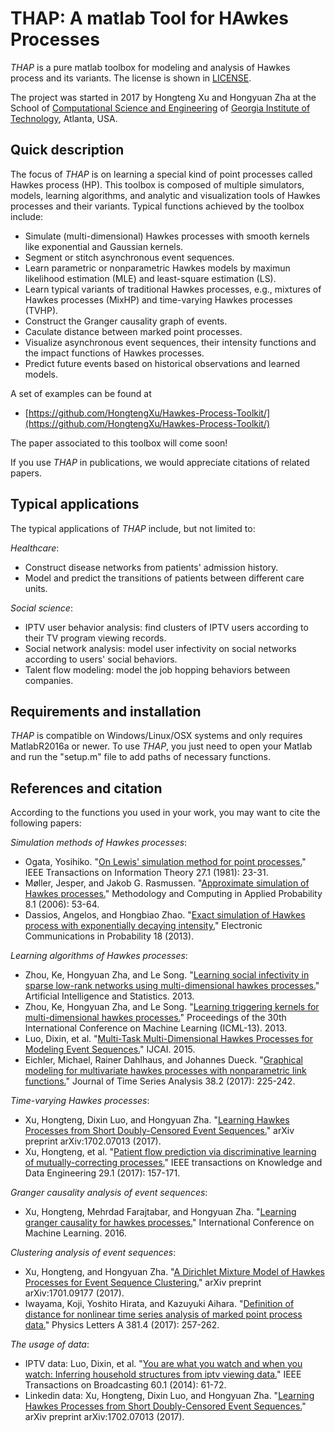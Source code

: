 # THAP: A matlab Tool for HAwkes Processes

_THAP_ is a pure matlab toolbox for modeling and analysis of Hawkes process and its variants. The license is shown in [LICENSE](LICENSE).

The project was started in 2017 by Hongteng Xu and Hongyuan Zha at the School of [Computational Science and Engineering](https://www.cse.gatech.edu/) of [Georgia Institute of Technology](http://www.gatech.edu/), Atlanta, USA. 

## Quick description

The focus of _THAP_ is on learning a special kind of point processes called Hawkes process (HP). 
This toolbox is composed of multiple simulators, models, learning algorithms, and analytic and visualization tools of Hawkes processes and their variants. 
Typical functions achieved by the toolbox include:

- Simulate (multi-dimensional) Hawkes processes with smooth kernels like exponential and Gaussian kernels. 
- Segment or stitch asynchronous event sequences.
- Learn parametric or nonparametric Hawkes models by maximun likelihood estimation (MLE) and least-square estimation (LS).
- Learn typical variants of traditional Hawkes processes, e.g., mixtures of Hawkes processes (MixHP) and time-varying Hawkes processes (TVHP).
- Construct the Granger causality graph of events.
- Caculate distance between marked point processes.
- Visualize asynchronous event sequences, their intensity functions and the impact functions of Hawkes processes.
- Predict future events based on historical observations and learned models.

A set of examples can be found at 
- [https://github.com/HongtengXu/Hawkes-Process-Toolkit/](https://github.com/HongtengXu/Hawkes-Process-Toolkit/) 

The paper associated to this toolbox will come soon! 

If you use _THAP_ in publications, we would appreciate citations of related papers.

## Typical applications

The typical applications of _THAP_ include, but not limited to:

_Healthcare_: 
* Construct disease networks from patients' admission history.
* Model and predict the transitions of patients between different care units.
   
_Social science_:
* IPTV user behavior analysis: find clusters of IPTV users according to their TV program viewing records. 
* Social network analysis: model user infectivity on social networks according to users' social behaviors. 
* Talent flow modeling: model the job hopping behaviors between companies.

## Requirements and installation

_THAP_ is compatible on Windows/Linux/OSX systems and only requires MatlabR2016a or newer. 
To use _THAP_, you just need to open your Matlab and run the "setup.m" file to add paths of necessary functions.


## References and citation

According to the functions you used in your work, you may want to cite the following papers:

_Simulation methods of Hawkes processes_:
* Ogata, Yosihiko. "[On Lewis' simulation method for point processes.](http://ieeexplore.ieee.org/abstract/document/1056305/)" IEEE Transactions on Information Theory 27.1 (1981): 23-31. 
* Møller, Jesper, and Jakob G. Rasmussen. "[Approximate simulation of Hawkes processes.](https://link.springer.com/article/10.1007%2Fs11009-006-7288-z?LI=true)" Methodology and Computing in Applied Probability 8.1 (2006): 53-64. 
* Dassios, Angelos, and Hongbiao Zhao. "[Exact simulation of Hawkes process with exponentially decaying intensity.](http://emis.ams.org/journals/EJP-ECP/article/download/2717/2717-14258-1-PB.pdf)" Electronic Communications in Probability 18 (2013). 

_Learning algorithms of Hawkes processes_:
* Zhou, Ke, Hongyuan Zha, and Le Song. "[Learning social infectivity in sparse low-rank networks using multi-dimensional hawkes processes.](http://proceedings.mlr.press/v31/zhou13a.html)" Artificial Intelligence and Statistics. 2013. 
* Zhou, Ke, Hongyuan Zha, and Le Song. "[Learning triggering kernels for multi-dimensional hawkes processes.](http://proceedings.mlr.press/v28/zhou13.pdf)" Proceedings of the 30th International Conference on Machine Learning (ICML-13). 2013. 
* Luo, Dixin, et al. "[Multi-Task Multi-Dimensional Hawkes Processes for Modeling Event Sequences.](http://www.aaai.org/ocs/index.php/IJCAI/IJCAI15/paper/download/11299/11253)" IJCAI. 2015. 
* Eichler, Michael, Rainer Dahlhaus, and Johannes Dueck. "[Graphical modeling for multivariate hawkes processes with nonparametric link functions.](http://onlinelibrary.wiley.com/doi/10.1111/jtsa.12213/full)" Journal of Time Series Analysis 38.2 (2017): 225-242. 

_Time-varying Hawkes processes_: 
* Xu, Hongteng, Dixin Luo, and Hongyuan Zha. "[Learning Hawkes Processes from Short Doubly-Censored Event Sequences.](https://arxiv.org/pdf/1702.07013.pdf)" arXiv preprint arXiv:1702.07013 (2017). 
* Xu, Hongteng, et al. "[Patient flow prediction via discriminative learning of mutually-correcting processes.](http://ieeexplore.ieee.org/abstract/document/7593326/)" IEEE transactions on Knowledge and Data Engineering 29.1 (2017): 157-171. 

_Granger causality analysis of event sequences_: 
* Xu, Hongteng, Mehrdad Farajtabar, and Hongyuan Zha. "[Learning granger causality for hawkes processes.](http://proceedings.mlr.press/v48/xuc16.pdf)" International Conference on Machine Learning. 2016. 

_Clustering analysis of event sequences_:
* Xu, Hongteng, and Hongyuan Zha. "[A Dirichlet Mixture Model of Hawkes Processes for Event Sequence Clustering.](https://arxiv.org/pdf/1701.09177.pdf)" arXiv preprint arXiv:1701.09177 (2017).
* Iwayama, Koji, Yoshito Hirata, and Kazuyuki Aihara. "[Definition of distance for nonlinear time series analysis of marked point process data.](http://www.sciencedirect.com/science/article/pii/S037596011631564X)" Physics Letters A 381.4 (2017): 257-262.

_The usage of data_:
* IPTV data: Luo, Dixin, et al. "[You are what you watch and when you watch: Inferring household structures from iptv viewing data.](http://ieeexplore.ieee.org/abstract/document/6717182/)" IEEE Transactions on Broadcasting 60.1 (2014): 61-72. 
* Linkedin data: Xu, Hongteng, Dixin Luo, and Hongyuan Zha. "[Learning Hawkes Processes from Short Doubly-Censored Event Sequences.](https://arxiv.org/pdf/1702.07013.pdf)" arXiv preprint arXiv:1702.07013 (2017). 
